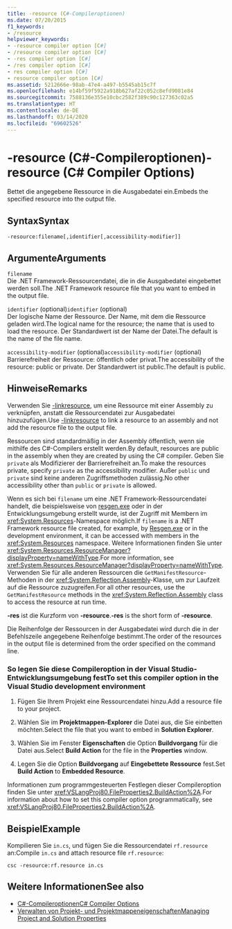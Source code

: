 ```yaml
---
title: -resource (C#-Compileroptionen)
ms.date: 07/20/2015
f1_keywords:
- /resource
helpviewer_keywords:
- -resource compiler option [C#]
- /resource compiler option [C#]
- -res compiler option [C#]
- /res compiler option [C#]
- res compiler option [C#]
- resource compiler option [C#]
ms.assetid: 5212666e-98ab-47e4-a497-b5545ab15c7f
ms.openlocfilehash: e14bf59f5922a918b627af22c052c8efd9081e84
ms.sourcegitcommit: 7588136e355e10cbc2582f389c90c127363c02a5
ms.translationtype: HT
ms.contentlocale: de-DE
ms.lasthandoff: 03/14/2020
ms.locfileid: "69602526"
---
```

# <a name="-resource-c-compiler-options"></a><span data-ttu-id="e7139-102">-resource (C#-Compileroptionen)</span><span class="sxs-lookup"><span data-stu-id="e7139-102">-resource (C# Compiler Options)</span></span>
<span data-ttu-id="e7139-103">Bettet die angegebene Ressource in die Ausgabedatei ein.</span><span class="sxs-lookup"><span data-stu-id="e7139-103">Embeds the specified resource into the output file.</span></span>  
  
## <a name="syntax"></a><span data-ttu-id="e7139-104">Syntax</span><span class="sxs-lookup"><span data-stu-id="e7139-104">Syntax</span></span>  
  
```console  
-resource:filename[,identifier[,accessibility-modifier]]  
```  
  
## <a name="arguments"></a><span data-ttu-id="e7139-105">Argumente</span><span class="sxs-lookup"><span data-stu-id="e7139-105">Arguments</span></span>  
 `filename`  
 <span data-ttu-id="e7139-106">Die .NET Framework-Ressourcendatei, die in die Ausgabedatei eingebettet werden soll.</span><span class="sxs-lookup"><span data-stu-id="e7139-106">The .NET Framework resource file that you want to embed in the output file.</span></span>  
  
 <span data-ttu-id="e7139-107">`identifier` (optional)</span><span class="sxs-lookup"><span data-stu-id="e7139-107">`identifier` (optional)</span></span>  
 <span data-ttu-id="e7139-108">Der logische Name der Ressource. Der Name, mit dem die Ressource geladen wird.</span><span class="sxs-lookup"><span data-stu-id="e7139-108">The logical name for the resource; the name that is used to load the resource.</span></span> <span data-ttu-id="e7139-109">Der Standardwert ist der Name der Datei.</span><span class="sxs-lookup"><span data-stu-id="e7139-109">The default is the name of the file name.</span></span>  
  
 <span data-ttu-id="e7139-110">`accessibility-modifier` (optional)</span><span class="sxs-lookup"><span data-stu-id="e7139-110">`accessibility-modifier` (optional)</span></span>  
 <span data-ttu-id="e7139-111">Barrierefreiheit der Ressource: öffentlich oder privat.</span><span class="sxs-lookup"><span data-stu-id="e7139-111">The accessibility of the resource: public or private.</span></span> <span data-ttu-id="e7139-112">Der Standardwert ist public.</span><span class="sxs-lookup"><span data-stu-id="e7139-112">The default is public.</span></span>  
  
## <a name="remarks"></a><span data-ttu-id="e7139-113">Hinweise</span><span class="sxs-lookup"><span data-stu-id="e7139-113">Remarks</span></span>  
 <span data-ttu-id="e7139-114">Verwenden Sie [-linkresource](./linkresource-compiler-option.md), um eine Ressource mit einer Assembly zu verknüpfen, anstatt die Ressourcendatei zur Ausgabedatei hinzuzufügen.</span><span class="sxs-lookup"><span data-stu-id="e7139-114">Use [-linkresource](./linkresource-compiler-option.md) to link a resource to an assembly and not add the resource file to the output file.</span></span>  
  
 <span data-ttu-id="e7139-115">Ressourcen sind standardmäßig in der Assembly öffentlich, wenn sie mithilfe des C#-Compilers erstellt werden.</span><span class="sxs-lookup"><span data-stu-id="e7139-115">By default, resources are public in the assembly when they are created by using the C# compiler.</span></span> <span data-ttu-id="e7139-116">Geben Sie `private` als Modifizierer der Barrierefreiheit an.</span><span class="sxs-lookup"><span data-stu-id="e7139-116">To make the resources private, specify `private` as the accessibility modifier.</span></span> <span data-ttu-id="e7139-117">Außer `public` und `private` sind keine anderen Zugriffsmethoden zulässig.</span><span class="sxs-lookup"><span data-stu-id="e7139-117">No other accessibility other than `public` or `private` is allowed.</span></span>  
  
 <span data-ttu-id="e7139-118">Wenn es sich bei `filename` um eine .NET Framework-Ressourcendatei handelt, die beispielsweise von [resgen.exe](../../../framework/tools/resgen-exe-resource-file-generator.md) oder in der Entwicklungsumgebung erstellt wurde, ist der Zugriff mit Membern im <xref:System.Resources>-Namespace möglich.</span><span class="sxs-lookup"><span data-stu-id="e7139-118">If `filename` is a .NET Framework resource file created, for example, by [Resgen.exe](../../../framework/tools/resgen-exe-resource-file-generator.md) or in the development environment, it can be accessed with members in the <xref:System.Resources> namespace.</span></span> <span data-ttu-id="e7139-119">Weitere Informationen finden Sie unter <xref:System.Resources.ResourceManager?displayProperty=nameWithType>.</span><span class="sxs-lookup"><span data-stu-id="e7139-119">For more information, see <xref:System.Resources.ResourceManager?displayProperty=nameWithType>.</span></span> <span data-ttu-id="e7139-120">Verwenden Sie für alle anderen Ressourcen die `GetManifestResource`-Methoden in der <xref:System.Reflection.Assembly>-Klasse, um zur Laufzeit auf die Ressource zuzugreifen.</span><span class="sxs-lookup"><span data-stu-id="e7139-120">For all other resources, use the `GetManifestResource` methods in the <xref:System.Reflection.Assembly> class to access the resource at run time.</span></span>  
  
 <span data-ttu-id="e7139-121">**-res** ist die Kurzform von **-resource**.</span><span class="sxs-lookup"><span data-stu-id="e7139-121">**-res** is the short form of **-resource**.</span></span>  
  
 <span data-ttu-id="e7139-122">Die Reihenfolge der Ressourcen in der Ausgabedatei wird durch die in der Befehlszeile angegebene Reihenfolge bestimmt.</span><span class="sxs-lookup"><span data-stu-id="e7139-122">The order of the resources in the output file is determined from the order specified on the command line.</span></span>  
  
### <a name="to-set-this-compiler-option-in-the-visual-studio-development-environment"></a><span data-ttu-id="e7139-123">So legen Sie diese Compileroption in der Visual Studio-Entwicklungsumgebung fest</span><span class="sxs-lookup"><span data-stu-id="e7139-123">To set this compiler option in the Visual Studio development environment</span></span>  
  
1. <span data-ttu-id="e7139-124">Fügen Sie Ihrem Projekt eine Ressourcendatei hinzu.</span><span class="sxs-lookup"><span data-stu-id="e7139-124">Add a resource file to your project.</span></span>  
  
2. <span data-ttu-id="e7139-125">Wählen Sie im **Projektmappen-Explorer** die Datei aus, die Sie einbetten möchten.</span><span class="sxs-lookup"><span data-stu-id="e7139-125">Select the file that you want to embed in **Solution Explorer**.</span></span>  
  
3. <span data-ttu-id="e7139-126">Wählen Sie im Fenster **Eigenschaften** die Option **Buildvorgang** für die Datei aus.</span><span class="sxs-lookup"><span data-stu-id="e7139-126">Select **Build Action** for the file in the **Properties** window.</span></span>  
  
4. <span data-ttu-id="e7139-127">Legen Sie die Option **Buildvorgang** auf **Eingebettete Ressource** fest.</span><span class="sxs-lookup"><span data-stu-id="e7139-127">Set **Build Action** to **Embedded Resource**.</span></span>  
  
 <span data-ttu-id="e7139-128">Informationen zum programmgesteuerten Festlegen dieser Compileroption finden Sie unter <xref:VSLangProj80.FileProperties2.BuildAction%2A>.</span><span class="sxs-lookup"><span data-stu-id="e7139-128">For information about how to set this compiler option programmatically, see <xref:VSLangProj80.FileProperties2.BuildAction%2A>.</span></span>  
  
## <a name="example"></a><span data-ttu-id="e7139-129">Beispiel</span><span class="sxs-lookup"><span data-stu-id="e7139-129">Example</span></span>  
 <span data-ttu-id="e7139-130">Kompilieren Sie `in.cs`, und fügen Sie die Ressourcendatei `rf.resource` an:</span><span class="sxs-lookup"><span data-stu-id="e7139-130">Compile `in.cs` and attach resource file `rf.resource`:</span></span>  
  
```console  
csc -resource:rf.resource in.cs  
```  
  
## <a name="see-also"></a><span data-ttu-id="e7139-131">Weitere Informationen</span><span class="sxs-lookup"><span data-stu-id="e7139-131">See also</span></span>

- [<span data-ttu-id="e7139-132">C#-Compileroptionen</span><span class="sxs-lookup"><span data-stu-id="e7139-132">C# Compiler Options</span></span>](./index.md)
- [<span data-ttu-id="e7139-133">Verwalten von Projekt- und Projektmappeneigenschaften</span><span class="sxs-lookup"><span data-stu-id="e7139-133">Managing Project and Solution Properties</span></span>](/visualstudio/ide/managing-project-and-solution-properties)
